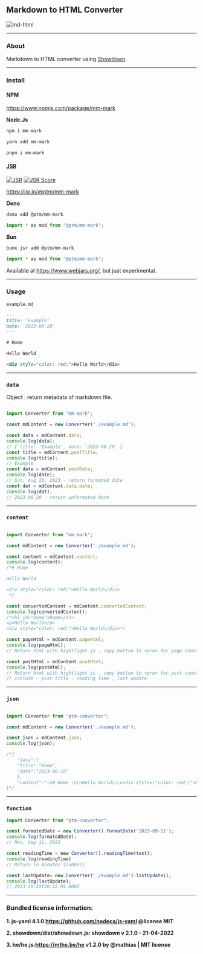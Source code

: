 ## Markdown to HTML Converter

![md-html](https://miro.medium.com/v2/resize:fit:1400/1*eZ7YPTqzcyFVoQxIOIQ9kQ.png)

---
### About

Markdown to HTML converter using [Showdown](https://github.com/showdownjs/showdown).

---

### Install 

#### NPM

https://www.npmjs.com/package/mm-mark

**Node.Js**

```bash
npm i mm-mark
```

```bash
yarn add mm-mark
```

```bash
pnpm i mm-mark
```
#### [JSR](https://jsr.io/)

[![JSR](https://jsr.io/badges/@ptm/mm-mark)](https://jsr.io/@ptm/mm-mark) [![JSR Score](https://jsr.io/badges/@ptm/mm-mark/score)](https://jsr.io/@ptm/mm-mark)

https://jsr.io/@ptm/mm-mark

**Deno**

```bash
deno add @ptm/mm-mark
```

```js
import * as mod from "@ptm/mm-mark";
```
**Bun**

```bash
bunx jsr add @ptm/mm-mark
```

```js
import * as mod from "@ptm/mm-mark";
```

Available at https://www.webjars.org/, but just experimental.

---
### Usage

`example.md`

```markdown
---
title: 'Example'
date: '2023-08-20'
---

# Home 

Hello World

<div style="color: red;">Hello World</div>

```

---

### `data`

Object : return metadata of markdown file.

```javascript

import Converter from "mm-mark";

const mdContent = new Converter('./example.md');

const data = mdContent.data;
console.log(data);
// { title: 'Example', date: '2023-08-20' }
const title = mdContent.postTitle;
console.log(title);
// Example
const date = mdContent.postDate;
console.log(date);
// Sun, Aug 20, 2023 - return formated date
const dat = mdContent.data.date;
console.log(dat);
// 2023-08-20 - return unformated date
```

---

### `content`

```javascript

import Converter from "mm-mark";

const mdContent = new Converter('./example.md');

const content = mdContent.content;
console.log(content);
/*# Home 

Hello World

<div style="color: red;">Hello World</div>
 */

const convertedContent = mdContent.convertedContent;
console.log(convertedContent);
/*<h1 id="home">Home</h1>
<p>Hello World</p>
<div style="color: red;">Hello World</div>*/

const pageHtml = mdContent.pageHtml;
console.log(pageHtml);
// Return html with hightlight js , copy button to <pre> for page content

const postHtml = mdContent.postHtml;
console.log(postHtml);
// Return html with hightlight js , copy button to <pre> for post content
// include - post title , reading time , last update
```
---

### `json`

```javascript

import Converter from "ptm-converter";

const mdContent = new Converter('./example.md');

const json = mdContent.json;
console.log(json);

/*{
    "data":{
    "title":"Home",
    "date":"2023-08-18"
    },
    "content":"\n# Home \n\nHello World\n\n<div style=\"color: red;\">Hello World</div>\n\n"
}*/

```

---

### `function`

```javascript
import Converter from "ptm-converter";

const formatedDate = new Converter().formatDate('2023-09-11');
console.log(formatedDate);
// Mon, Sep 11, 2023

const readingTime = new Converter().readingTime(text);
console.log(readingTime)
// Return in minutes {number}

const lastUpdate= new Converter('./example.md').lastUpdate();
console.log(lastUpdate);
// 2023-10-22T20:22:04.000Z

```
---


### Bundled license information:

**1. js-yaml 4.1.0 https://github.com/nodeca/js-yaml @license MIT**

**2. showdown/dist/showdown.js: showdown v 2.1.0 - 21-04-2022**

**3. he/he.js:https://mths.be/he v1.2.0 by @mathias | MIT license**







